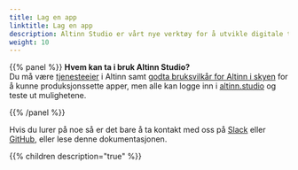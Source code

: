 ```yaml
---
title: Lag en app
linktitle: Lag en app
description: Altinn Studio er vårt nye verktøy for å utvikle digitale tjenester (apps). Dette kan være alt fra helt enkle skjema til veldig avanserte applikasjoner.
weight: 10
---
```



{{% panel %}}
**Hvem kan ta i bruk Altinn Studio?**  
Du må være [tjenesteeier](https://www.altinndigital.no/kom-i-gang/) i Altinn samt
[godta bruksvilkår for Altinn i skyen](https://digdir.apps.altinn.no/digdir/godkjenn-bruksvilkaar/) for å kunne produksjonssette apper,
men alle kan logge inn i [altinn.studio](https://altinn.studio) og teste ut mulighetene.

{{% /panel %}}

Hvis du lurer på noe så er det bare å ta kontakt med oss på [Slack](https://altinnstudio.slack.com)
eller [GitHub](https://github.com/Altinn/altinn-studio/issues/new/choose), eller lese denne dokumentasjonen.

{{% children description="true" %}}
